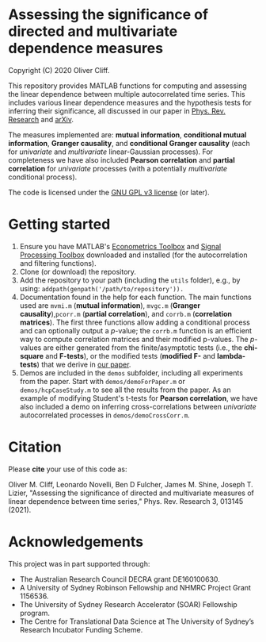 # Assessing the significance of directed and multivariate dependence measures
Copyright (C) 2020 Oliver Cliff.

This repository provides MATLAB functions for computing and assessing the linear dependence between multiple autocorrelated time series. This includes various linear dependence measures and the hypothesis tests for inferring their significance, all discussed in our paper in [Phys. Rev. Research](https://journals.aps.org/prresearch/abstract/10.1103/PhysRevResearch.3.013145) and [arXiv](https://arxiv.org/abs/2003.03887).

The measures implemented are: **mutual information**, **conditional mutual information**, **Granger causality**, and **conditional Granger causality** (each for *univariate* and *multivariate* linear-Gaussian processes). For completeness we have also included **Pearson correlation** and **partial correlation** for *univariate* processes (with a potentially *multivariate* conditional process).

The code is licensed under the [GNU GPL v3 license](http://www.gnu.org/licenses/gpl-3.0.html) (or later).

# Getting started
1. Ensure you have MATLAB's [Econometrics Toolbox](https://www.mathworks.com/products/econometrics.html) and [Signal Processing Toolbox](https://www.mathworks.com/products/signal.html) downloaded and installed (for the autocorrelation and filtering functions).
2. Clone (or download) the repository.
3. Add the repository to your path (including the `utils` folder), e.g., by using: ``addpath(genpath('/path/to/repository')).``
6. Documentation found in the help for each function. The main functions used are `mvmi.m` (**mutual information**), `mvgc.m` (**Granger causality**),`pcorr.m` (**partial correlation**), and `corrb.m` (**correlation matrices**). The first three functions allow adding a conditional process and can optionally output a *p*-value; the `corrb.m` function is an efficient way to compute correlation matrices and their modified p-values. The *p*-values are either generated from the finite/asymptotic tests (i.e., the **chi-square** and **F-tests**), or the modified tests (**modified F-** and **lambda-tests**) that we derive in [our paper](https://journals.aps.org/prresearch/abstract/10.1103/PhysRevResearch.3.013145).
7. Demos are included in the `demos` subfolder, including all experiments from the paper. Start with `demos/demoForPaper.m` or `demos/hcpCaseStudy.m` to see all the results from the paper. As an example of modifying Student's t-tests for **Pearson correlation**, we have also included a demo on inferring cross-correlations between *univariate* autocorrelated processes in `demos/demoCrossCorr.m`.

# Citation
Please **cite** your use of this code as:

Oliver M. Cliff, Leonardo Novelli, Ben D Fulcher, James M. Shine, Joseph T. Lizier, "Assessing the significance of directed and multivariate measures of linear dependence between time series," Phys. Rev. Research 3, 013145 (2021).

# Acknowledgements
This project was in part supported through:

- The Australian Research Council DECRA grant DE160100630.
- A University of Sydney Robinson Fellowship and NHMRC Project Grant 1156536.
- The University of Sydney Research Accelerator (SOAR) Fellowship program.
- The Centre for Translational Data Science at The University of Sydney’s Research Incubator Funding Scheme.
